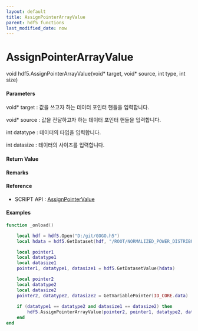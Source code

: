 ```yaml
---
layout: default
title: AssignPointerArrayValue
parent: hdf5 functions
last_modified_date: now
---
```


# AssignPointerArrayValue

void hdf5.AssignPointerArrayValue\(void* target, void* source, int type, int size\)

#### Parameters

void* target : 값을 쓰고자 하는 데이터 포인터 핸들을 입력합니다.

void* source : 값을 전달하고자 하는 데이터 포인터 핸들을 입력합니다.

int datatype : 데이터의 타입을 입력합니다.

int datasize : 테이터의 사이즈를 입력합니다.

#### Return Value



#### Remarks


#### Reference

* SCRIPT API : [AssignPointerValue](/enuspace_doc/docs/enushdf5api_assignpointervalue/)


#### Examples

```lua
function _onload()

	local hdf = hdf5.Open("D:/git/GOGO.h5")
	local hdata = hdf5.GetDataset(hdf, "/ROOT/NORMALIZED_POWER_DISTRIBUTION")

	local pointer1
	local datatype1
	local datasize1
	pointer1, datatype1, datasize1 = hdf5.GetDatasetValue(hdata)

	local pointer2
	local datatype2
	local datasize2
	pointer2, datatype2, datasize2 = GetVariablePointer(ID_CORE.data)
	
	if (datatype1 == datatype2 and datasize1 == datasize2) then
		hdf5.AssignPointerArrayValue(pointer2, pointer1, datatype2, datasize2)
	end
end

```
